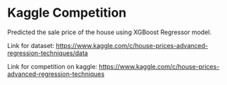 # Kaggle Competition 
Predicted the sale price of the house using XGBoost Regressor model.

Link for dataset:
https://www.kaggle.com/c/house-prices-advanced-regression-techniques/data

Link for competition on kaggle: https://www.kaggle.com/c/house-prices-advanced-regression-techniques

